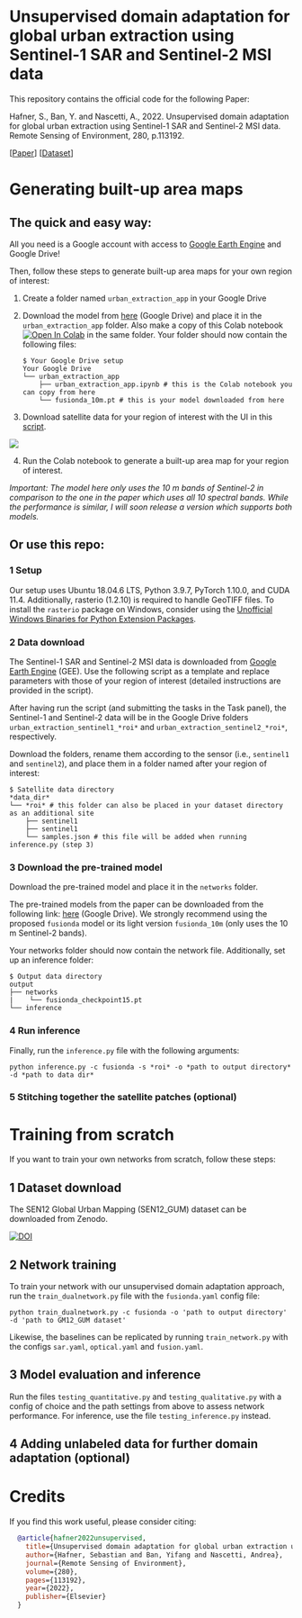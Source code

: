
# Unsupervised domain adaptation for global urban extraction using Sentinel-1 SAR and Sentinel-2 MSI data 


This repository contains the official code for the following Paper:

Hafner, S., Ban, Y. and Nascetti, A., 2022. Unsupervised domain adaptation for global urban extraction using Sentinel-1 SAR and Sentinel-2 MSI data. Remote Sensing of Environment, 280, p.113192.

[[Paper](https://doi.org/10.1016/j.rse.2022.113192)] [[Dataset](https://doi.org/10.5281/zenodo.6914898)]




# Generating built-up area maps



## The quick and easy way:

All you need is a Google account with access to [Google Earth Engine](https://earthengine.google.com/) and Google Drive!

Then, follow these steps to generate built-up area maps for your own region of interest:

1. Create a folder named `urban_extraction_app` in your Google Drive

2. Download the model from [here](https://drive.google.com/file/d/1CM_sr7v5PYDk52VDxh5xBDhH-ZWJQsgW/view?usp=sharing) (Google Drive) and place it in the `urban_extraction_app` folder. Also make a copy of this Colab notebook [![Open In Colab](https://colab.research.google.com/assets/colab-badge.svg)](https://colab.research.google.com/github/DAI-Lab/Cardea/) in the same folder. Your folder should now contain the following files:

    ```
    $ Your Google Drive setup
    Your Google Drive
    └── urban_extraction_app
        ├── urban_extraction_app.ipynb # this is the Colab notebook you can copy from here
        └── fusionda_10m.pt # this is your model downloaded from here
    
    ```

3. Download satellite data for your region of interest with the UI in this [script](https://code.earthengine.google.com/95953cf1e281e12f93152884f9120ff4?hideCode=true).

![](https://github.com/DDA_UrbanExtraction/gee_app.gif)

4. Run the Colab notebook to generate a built-up area map for your region of interest.


*Important: The model here only uses the 10 m bands of Sentinel-2 in comparison to the one in the paper which uses all 10 spectral bands. While the performance is similar, I will soon release a version which supports both models.*



## Or use this repo:
### 1 Setup

Our setup uses Ubuntu 18.04.6 LTS, Python 3.9.7, PyTorch 1.10.0, and CUDA 11.4. Additionally, rasterio (1.2.10) is required to handle GeoTIFF files. To install the `rasterio` package on Windows, consider using the [Unofficial Windows Binaries for Python Extension Packages](https://www.lfd.uci.edu/~gohlke/pythonlibs/#gdal).


### 2 Data download

The Sentinel-1 SAR and Sentinel-2 MSI data is downloaded from [Google Earth Engine](https://earthengine.google.com/) (GEE). Use the following script as a template and replace parameters with those of your region of interest (detailed instructions are provided in the script).


After having run the script (and submitting the tasks in the Task panel), the Sentinel-1 and Sentinel-2 data will be in the Google Drive folders `urban_extraction_sentinel1_*roi*` and `urban_extraction_sentinel2_*roi*`, respectively.

Download the folders, rename them according to the sensor (i.e., `sentinel1` and `sentinel2`), and place them in a folder named after your region of interest:
```
$ Satellite data directory
*data_dir*
└── *roi* # this folder can also be placed in your dataset directory as an additional site
    ├── sentinel1
    ├── sentinel1
    └── samples.json # this file will be added when running inference.py (step 3)
```

### 3 Download the pre-trained model

Download the pre-trained model and place it in the `networks` folder.

The pre-trained models from the paper can be downloaded from the following link: [here](https://drive.google.com/drive/folders/1GIVWbynLVZH_TyLb5eo6qgQq4Xdmm2Dg?usp=sharing) (Google Drive). We strongly recommend using the proposed `fusionda` model or its light version `fusionda_10m` (only uses the 10 m Sentinel-2 bands).

Your networks folder should now contain the network file. Additionally, set up an inference folder:
```
$ Output data directory
output
├── networks
|    └── fusionda_checkpoint15.pt
└── inference
```
### 4 Run inference

Finally, run the `inference.py` file with the following arguments:
```
python inference.py -c fusionda -s *roi* -o *path to output directory* -d *path to data dir*
```

### 5 Stitching together the satellite patches (optional)


# Training from scratch

If you want to train your own networks from scratch, follow these steps:

## 1 Dataset download


The SEN12 Global Urban Mapping (SEN12_GUM) dataset can be downloaded from Zenodo.

[![DOI](https://zenodo.org/badge/DOI/10.5281/zenodo.6914898.svg)](https://doi.org/10.5281/zenodo.6914898)

## 2 Network training

To train your network with our unsupervised domain adaptation approach, run the ``train_dualnetwork.py`` file with the ``fusionda.yaml`` config file:

````
python train_dualnetwork.py -c fusionda -o 'path to output directory' -d 'path to GM12_GUM dataset'
````

Likewise, the baselines can be replicated by running ``train_network.py`` with the configs ``sar.yaml``, ``optical.yaml`` and ``fusion.yaml``.



## 3 Model evaluation and inference


Run the files ``testing_quantitative.py`` and ``testing_qualitative.py`` with a config of choice and the path settings from above to assess network performance. For inference, use the file ``testing_inference.py`` instead.


## 4 Adding unlabeled data for further domain adaptation (optional)



# Credits

If you find this work useful, please consider citing:


  ```bibtex
    @article{hafner2022unsupervised,
      title={Unsupervised domain adaptation for global urban extraction using Sentinel-1 SAR and Sentinel-2 MSI data},
      author={Hafner, Sebastian and Ban, Yifang and Nascetti, Andrea},
      journal={Remote Sensing of Environment},
      volume={280},
      pages={113192},
      year={2022},
      publisher={Elsevier}
    }
  ```
  